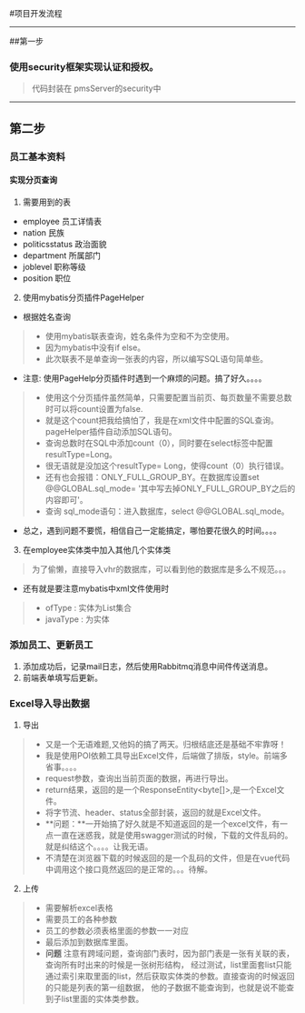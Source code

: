 #项目开发流程
***
##第一步
### 使用security框架实现认证和授权。
> 代码封装在 pmsServer的security中

***
## 第二步
### 员工基本资料
#### 实现分页查询
1. 需要用到的表
- employee 员工详情表
- nation 民族
- politicsstatus 政治面貌
- department 所属部门
- joblevel 职称等级
- position 职位
2. 使用mybatis分页插件PageHelper
- 根据姓名查询
> - 使用mybatis联表查询，姓名条件为空和不为空使用<cloose><when><otherwise>。
> - 因为mybatis中没有if else。
> - 此次联表不是单查询一张表的内容，所以编写SQL语句简单些。
- 注意: 使用PageHelp分页插件时遇到一个麻烦的问题。搞了好久。。。。
> - 使用这个分页插件虽然简单，只需要配置当前页、每页数量不需要总数时可以将count设置为false.
> - 就是这个count把我给搞怕了，我是在xml文件中配置的SQL查询。pageHelper插件自动添加SQL语句。
> - 查询总数时在SQL中添加count（0），同时要在select标签中配置resultType=Long。
> - 很无语就是没加这个resultType= Long，使得count（0）执行错误。
> - 还有也会报错：ONLY_FULL_GROUP_BY。在数据库设置set @@GLOBAL.sql_mode= '其中写去掉ONLY_FULL_GROUP_BY之后的内容即可'。
> - 查询 sql_mode语句：进入数据库，select @@GLOBAL.sql_mode。
- 总之，遇到问题不要慌，相信自己一定能搞定，哪怕要花很久的时间。。。。
3. 在employee实体类中加入其他几个实体类
> 为了偷懒，直接导入vhr的数据库，可以看到他的数据库是多么不规范。。。
 - 还有就是要注意mybatis中xml文件使用<collection>时
>   - ofType : 实体为List集合
>   - javaType : 为实体
### 添加员工、更新员工
1. 添加成功后，记录mail日志，然后使用Rabbitmq消息中间件传送消息。
2. 前端表单填写后更新。
### Excel导入导出数据
1. 导出
>- 又是一个无语难题,又他妈的搞了两天。归根结底还是基础不牢靠呀！
>- 我是使用POI依赖工具导出Excel文件，后端做了排版，style。前端多省事。。。。
>- request参数，查询出当前页面的数据，再进行导出。
>- return结果，返回的是一个ResponseEntity<byte[]>,是一个Excel文件。
>- 将字节流、header、status全部封装，返回的就是Excel文件。
> - **问题：**一开始搞了好久就是不知道返回的是一个excel文件，有一点一直在迷惑我，就是使用swagger测试的时候，下载的文件乱码的。就是纠结这个。。。。让我无语。
> - 不清楚在浏览器下载的时候返回的是一个乱码的文件，但是在vue代码中调用这个接口竟然返回的是正常的。。。待解。
2. 上传
> - 需要解析excel表格
> - 需要员工的各种参数
> - 员工的参数必须表格里面的参数一一对应
> - 最后添加到数据库里面。
> - **问题** 注意有跨域问题，查询部门表时，因为部门表是一张有关联的表，查询所有时出来的时候是一张树形结构，
>  经过测试，list里面套list只能通过索引来取里面的list，然后获取实体类的参数。直接查询的时候返回的只能是列表的第一组数据，
>  他的子数据不能查询到，也就是说不能查到子list里面的实体类参数。
 